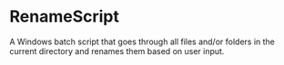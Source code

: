 # RenameScript

A Windows batch script that goes through all files and/or folders in the current directory and renames them based on user input.
